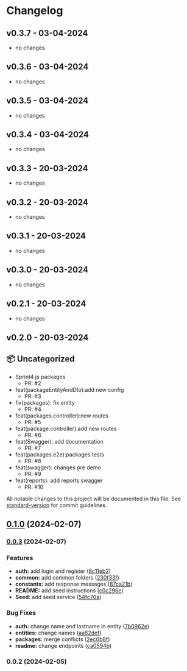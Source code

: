 # Changelog
## v0.3.7 - 03-04-2024
- no changes
## v0.3.6 - 03-04-2024
- no changes
## v0.3.5 - 03-04-2024
- no changes
## v0.3.4 - 03-04-2024
- no changes
## v0.3.3 - 20-03-2024
- no changes
## v0.3.2 - 20-03-2024
- no changes
## v0.3.1 - 20-03-2024
- no changes
## v0.3.0 - 20-03-2024
- no changes
## v0.2.1 - 20-03-2024
- no changes
## v0.2.0 - 20-03-2024
## 📦 Uncategorized

- Sprint4 js packages
   - PR: #2
- feat(packageEntityAndDto):add new config
   - PR: #3
- fix(packages): fix entity
   - PR: #4
- feat(packages.controller):new routes
   - PR: #5
- feat(package.controller):add new routes
   - PR: #6
- feat(Swagger): add documentation
   - PR: #7
- feat(packages.e2e):packages tests
   - PR: #8
- feat(swagger): changes pre demo
   - PR: #9
- feat(reports): add reports swagger
   - PR: #10



All notable changes to this project will be documented in this file. See [standard-version](https://github.com/conventional-changelog/standard-version) for commit guidelines.

## [0.1.0](https://github.com/javiertrombetta/p5-box-back/compare/v0.0.3...v0.1.0) (2024-02-07)

### [0.0.3](https://github.com/javiertrombetta/p5-box-back/compare/v0.0.2...v0.0.3) (2024-02-07)

### Features

- **auth:** add login and register ([8c11eb2](https://github.com/javiertrombetta/p5-box-back/commit/8c11eb26c8179ec3ba7fea7919b7b80b6c011f3e))
- **common:** add common folders ([230f33f](https://github.com/javiertrombetta/p5-box-back/commit/230f33fe076084baf880c0c850bcd4a07f826172))
- **constants:** add response messages ([87ca21b](https://github.com/javiertrombetta/p5-box-back/commit/87ca21b5f979683cb4e88742e5c9f39b019dfb6b))
- **README:** add seed instructions ([c0c296e](https://github.com/javiertrombetta/p5-box-back/commit/c0c296e9a62b67d550fdf6678a1ec1fd76c1e808))
- **Seed:** add seed service ([54fc70a](https://github.com/javiertrombetta/p5-box-back/commit/54fc70a4cd792c8ad159d3fef32790797dab35a3))

### Bug Fixes

- **auth:** change name and lastname in entity ([7b0962e](https://github.com/javiertrombetta/p5-box-back/commit/7b0962eaf8efa5593d5ca376c1630821c180598e))
- **entities:** change names ([aa82def](https://github.com/javiertrombetta/p5-box-back/commit/aa82def57a8484f536a0ef317947f8f6fd5bf4bf))
- **packages:** merge conflicts ([2ec0b8f](https://github.com/javiertrombetta/p5-box-back/commit/2ec0b8f8bf10ee1969b32d0a45eee1a8d4a1529d))
- **readme:** change endpoints ([ca0594b](https://github.com/javiertrombetta/p5-box-back/commit/ca0594b086dd1ab9c9a7df97ce238e192a5db66a))

### 0.0.2 (2024-02-05)
